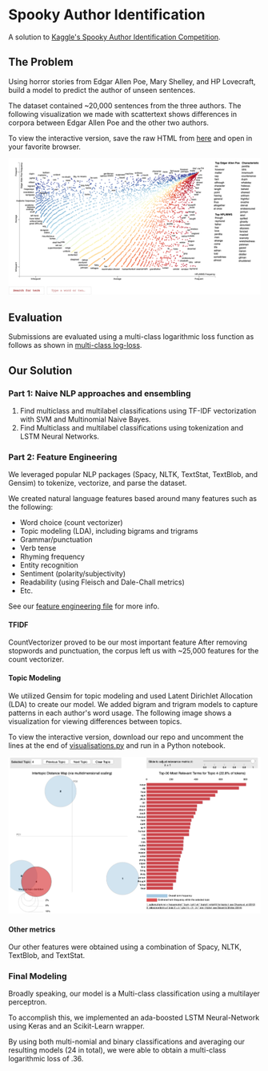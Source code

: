 # Spooky Author Identification
A solution to [Kaggle's Spooky Author Identification Competition](https://www.kaggle.com/c/spooky-author-identification).

## The Problem
Using horror stories from Edgar Allen Poe, Mary Shelley, and HP Lovecraft, build a model to predict the author of unseen sentences.  

The dataset contained ~20,000 sentences from the three authors. The following  visualization we made with scattertext shows differences in corpora between Edgar Allen Poe and the other two authors.

To view the interactive version, save the raw HTML from [here](https://github.com/jeremyreikes/author_classification/blob/master/Author-Visualization.html) and open in your favorite browser.

![scatterText visualization](scatter_text_vis.png)



## Evaluation
Submissions are evaluated using a multi-class logarithmic loss function as follows as shown in [multi-class log-loss](https://www.kaggle.com/c/spooky-author-identification/overview/evaluation).

## Our Solution
### Part 1: Naive NLP approaches and ensembling
1. Find multiclass and multilabel classifications using TF-IDF vectorization with SVM and Multinomial Naive Bayes.
2. Find Multiclass and multilabel classifications using tokenization and LSTM Neural Networks.

### Part 2: Feature Engineering
We leveraged popular NLP packages (Spacy, NLTK, TextStat, TextBlob, and Gensim) to tokenize, vectorize, and parse the dataset.

We created natural language features based around many features such as the following:
- Word choice (count vectorizer)
- Topic modeling (LDA), including bigrams and trigrams
- Grammar/punctuation
- Verb tense
- Rhyming frequency
- Entity recognition
- Sentiment (polarity/subjectivity)
- Readability (using Fleisch and Dale-Chall metrics)
- Etc.

See our [feature engineering file](https://github.com/jeremyreikes/author_classification/blob/master/feature_engineering.py) for more info.

#### TFIDF
CountVectorizer proved to be our most important feature After removing stopwords and punctuation, the corpus left us with ~25,000 features for the count vectorizer.

#### Topic Modeling
We utilized Gensim for topic modeling and used Latent Dirichlet Allocation (LDA) to create our model.  We added bigram and trigram models to capture patterns in each author's word usage.  The following image shows a visualization for viewing differences between topics.

To view the interactive version, download our repo and uncomment the lines at the end of [visualisations.py](https://github.com/jeremyreikes/author_classification/blob/master/visualisations.py) and run in a Python notebook.

![topicModeling visualization](topic_modeling_vis.png)

#### Other metrics
Our other features were obtained using a combination of Spacy, NLTK, TextBlob, and TextStat.

### Final Modeling
Broadly speaking, our model is a Multi-class classification using a multilayer perceptron.

To accomplish this, we implemented an ada-boosted LSTM Neural-Network using Keras and an Scikit-Learn wrapper.

By using both multi-nomial and binary classifications and averaging our resulting models (24 in total), we were able to obtain a multi-class logarithmic loss of .36.
